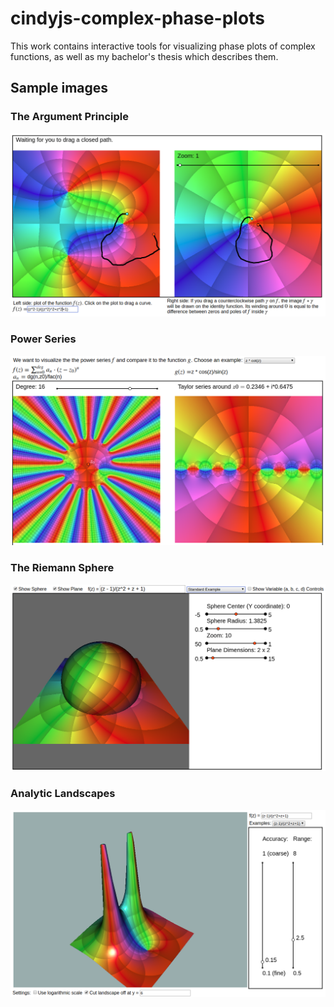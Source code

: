 # cindyjs-complex-phase-plots
This work contains interactive tools for visualizing phase plots of complex functions, as well as my bachelor's thesis which describes them.

## Sample images

### The Argument Principle

![Argument Principle](https://github.com/konnerthg/cindyjs-complex-phase-plots/blob/master/sample_images/ap.png)

### Power Series

![Power Series](https://github.com/konnerthg/cindyjs-complex-phase-plots/blob/master/sample_images/ps.png)

### The Riemann Sphere

![The Riemann Sphere](https://github.com/konnerthg/cindyjs-complex-phase-plots/blob/master/sample_images/rs.png)

### Analytic Landscapes

![Analytic Landscapes](https://github.com/konnerthg/cindyjs-complex-phase-plots/blob/master/sample_images/al.png)

